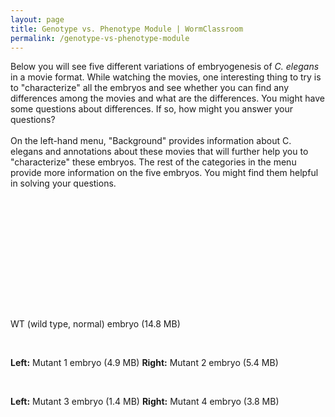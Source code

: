 ```yaml
---
layout: page
title: Genotype vs. Phenotype Module | WormClassroom
permalink: /genotype-vs-phenotype-module
---
```

Below you will see five different variations of embryogenesis of *C.
elegans* in a movie format. While watching the movies, one interesting
thing to try is to "characterize" all the embryos and see whether you
can find any differences among the movies and what are the differences.
You might have some questions about differences. If so, how might you
answer your questions?\
\
On the left-hand menu, "Background" provides information about C.
elegans and annotations about these movies that will further help you to
"characterize" these embryos. The rest of the categories in the menu
provide more information on the five embryos. You might find them
helpful in solving your questions.

<div style="width: 210px; height: 180px;" data="/files/worm/wt_ori.mov"
type="div/quicktime" height="180" width="210">

</div>

WT (wild type, normal) embryo (14.8 MB)

<div data="/files/worm/zyg1(oj7)_ori.mov" type="div/quicktime"
height="180" width="210">

</div>

 

<div data="/files/worm/zyg1(b1c)_ori.mov" type="div/quicktime"
height="180" width="210">

</div>

**Left:** Mutant 1 embryo (4.9 MB) **Right:** Mutant 2 embryo (5.4 MB)

<div data="/files/worm/it4_ori.mov" type="div/quicktime" height="180"
width="210">

</div>

 

<div data="/files/worm/zyg1(it37a)_ori.mov" type="div/quicktime"
height="180" width="210">

</div>

**Left:** Mutant 3 embryo (1.4 MB) **Right:** Mutant 4 embryo (3.8 MB)
